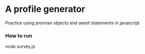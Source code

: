 # A profile generator

Practice using _promise_ objects and _await_ statements in javascript 

### How to run 

node survey.js